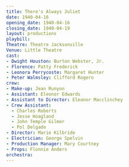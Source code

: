 ```yaml
---
title: There's Always Juliet
date: 1940-04-16
opening_date: 1940-04-16
closing_date: 1940-04-19
layout: productions
playbill:
Theatre: Theatre Jacksonville
Venue: Little Theatre
cast:
- Dwight Houston: Burton Webster, Jr.
- Florence: Patty Frederick
- Leonora Perrycoste: Margaret Hunter
- Peter Walmsley: Clifford Rogero
crew:
- Make-up: Jean Runyon
- Assistant: Eleonor Edwards
- Assistant to Director: Eleanor Macclinchey
- Crew Assistant:
  - Charles Roberts
  - Jesse Hoagland
  - John Temple Gilmer
  - Pol Delgado
- Director: Marie Kilbride
- Electrician: George Spelvin
- Production Manager: Mary Courtney
- Props: Flonnie Anders
orchestra:
---
```


